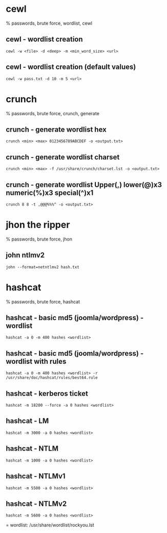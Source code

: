 # cewl

% passwords, brute force, wordlist, cewl

## cewl - wordlist creation
```
cewl -w <file> -d <deep> -m <min_word_size> <url>
```

## cewl - wordlist creation (default values)
```
cewl -w pass.txt -d 10 -m 5 <url>
```

# crunch

% passwords, brute force, crunch, generate

## crunch - generate wordlist hex
```
crunch <min> <max> 0123456789ABCDEF -o <output.txt>
```

## crunch - generate wordlist charset
```
crunch <min> <max> -f /usr/share/crunch/charset.lst -o <output.txt>
```

## crunch - generate wordlist Upper(,) lower(@)x3 numeric(%)x3 special(^)x1
```
crunch 8 8 -t ,@@@%%%^ -o <output.txt>
```

# jhon the ripper

% passwords, brute force, jhon

## john ntlmv2
```
john --format=netntlmv2 hash.txt
```

# hashcat

% passwords, brute force, hashcat

## hashcat - basic md5 (joomla/wordpress) - wordlist
```
hashcat -a 0 -m 400 hashes <wordlist>
```

## hashcat - basic md5 (joomla/wordpress) - wordlist with rules
```
hashcat -a 0 -m 400 hashes <wordlist> -r /usr/share/doc/hashcat/rules/best64.rule 
```

## hashcat - kerberos ticket
```
hashcat -m 18200 --force -a 0 hashes <wordlist> 
```

## hashcat - LM
```
hashcat -m 3000 -a 0 hashes <wordlist> 
```

## hashcat - NTLM
```
hashcat -m 1000 -a 0 hashes <wordlist> 
```

## hashcat - NTLMv1
```
hashcat -m 5500 -a 0 hashes <wordlist> 
```

## hashcat - NTLMv2
```
hashcat -m 5600 -a 0 hashes <wordlist> 
```

= wordlist: /usr/share/wordlist/rockyou.lst
